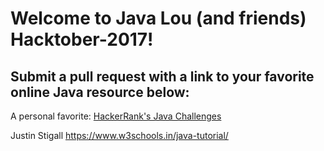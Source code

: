 # Welcome to Java Lou (and friends) Hacktober-2017!


## Submit a pull request with a link to your favorite online Java resource below:

A personal favorite: [HackerRank's Java Challenges](https://www.hackerrank.com/domains/java/java-introduction)

Justin Stigall https://www.w3schools.in/java-tutorial/
